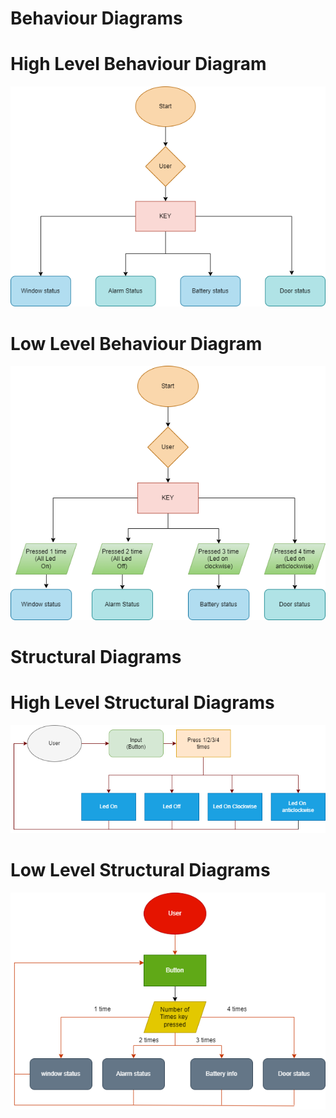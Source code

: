 # Behaviour Diagrams
# High Level Behaviour Diagram
![](https://github.com/naveenreddiedodla/M3_grpno.48/blob/304092b0c7c809ee8a4526507aaa6cdc6adbfcf7/BiCom_System/2_Architecture/Bicom%20High%20level%20Behavioural%20Diagram.png)
# Low Level Behaviour Diagram
![](https://github.com/naveenreddiedodla/M3_grpno.48/blob/6644a6b671fd6b0cf6f8416be5d2dc6d7b5d8f5a/BiCom_System/2_Architecture/Bicom%20Low%20Level%20Behaviour%20Diagram.png)

# Structural Diagrams

# High Level Structural Diagrams
![](https://github.com/naveenreddiedodla/M3_grpno.48/blob/d6fe8628df0fc1d1d5cda35393926c783eba5b7a/BiCom_System/2_Architecture/High%20Level%20structural%20diagram%20Bicom.png)
# Low Level Structural Diagrams
![](https://github.com/naveenreddiedodla/M3_grpno.48/blob/d6fe8628df0fc1d1d5cda35393926c783eba5b7a/BiCom_System/2_Architecture/Low%20Level%20structural%20diagram%20Bicom.png)
